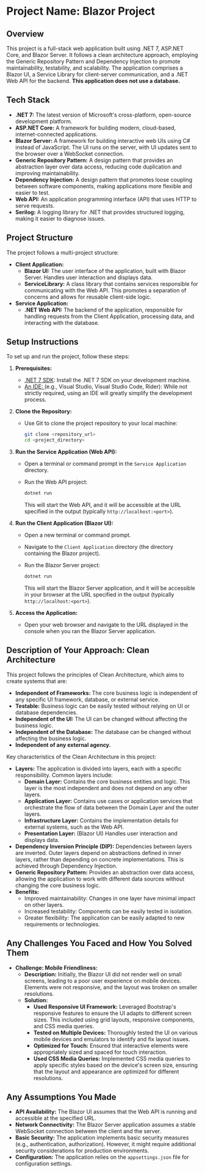 # Project Name: Blazor Project

## Overview


This project is a full-stack web application built using .NET 7, ASP.NET Core, and Blazor Server. It follows a clean architecture approach, employing the Generic Repository Pattern and Dependency Injection to promote maintainability, testability, and scalability. The application comprises a Blazor UI, a Service Library for client-server communication, and a .NET Web API for the backend. **This application does not use a database.**

## Tech Stack

* **.NET 7:** The latest version of Microsoft's cross-platform, open-source development platform.
* **ASP.NET Core:** A framework for building modern, cloud-based, internet-connected applications.
* **Blazor Server:** A framework for building interactive web UIs using C# instead of JavaScript. The UI runs on the server, with UI updates sent to the browser over a WebSocket connection.
* **Generic Repository Pattern:** A design pattern that provides an abstraction layer over data access, reducing code duplication and improving maintainability.
* **Dependency Injection:** A design pattern that promotes loose coupling between software components, making applications more flexible and easier to test.
* **Web API:** An application programming interface (API) that uses HTTP to serve requests.
* **Serilog:** A logging library for .NET that provides structured logging, making it easier to diagnose issues.

## Project Structure

The project follows a multi-project structure:

* **Client Application:**
    * **Blazor UI:** The user interface of the application, built with Blazor Server. Handles user interaction and displays data.
    * **ServiceLibrary:** A class library that contains services responsible for communicating with the Web API. This promotes a separation of concerns and allows for reusable client-side logic.
* **Service Application:**
    * **.NET Web API:** The backend of the application, responsible for handling requests from the Client Application, processing data, and interacting with the database.

## Setup Instructions

To set up and run the project, follow these steps:

1.  **Prerequisites:**
    * [.NET 7 SDK](https://dotnet.microsoft.com/en-us/download/dotnet/7.0): Install the .NET 7 SDK on your development machine.
    * [An IDE: ](https://dotnet.microsoft.com/en-us/download/windows) (e.g., Visual Studio, Visual Studio Code, Rider): While not strictly required, using an IDE will greatly simplify the development process.

2.  **Clone the Repository:**
    * Use Git to clone the project repository to your local machine:

        ```bash
        git clone <repository_url>
        cd <project_directory>
        ```

3.  **Run the Service Application (Web API):**
    * Open a terminal or command prompt in the `Service Application` directory.
    * Run the Web API project:

        ```bash
        dotnet run
        ```

        This will start the Web API, and it will be accessible at the URL specified in the output (typically `http://localhost:<port>`).

4.  **Run the Client Application (Blazor UI):**
    * Open a new terminal or command prompt.
    * Navigate to the `Client Application` directory (the directory containing the Blazor project).
    * Run the Blazor Server project:

        ```bash
        dotnet run
        ```

        This will start the Blazor Server application, and it will be accessible in your browser at the URL specified in the output (typically `http://localhost:<port>`).

5.  **Access the Application:**
    * Open your web browser and navigate to the URL displayed in the console when you ran the Blazor Server application.

## Description of Your Approach: Clean Architecture

This project follows the principles of Clean Architecture, which aims to create systems that are:

* **Independent of Frameworks:** The core business logic is independent of any specific UI framework, database, or external service.
* **Testable:** Business logic can be easily tested without relying on UI or database dependencies.
* **Independent of the UI:** The UI can be changed without affecting the business logic.
* **Independent of the Database:** The database can be changed without affecting the business logic.
* **Independent of any external agency.**

Key characteristics of the Clean Architecture in this project:

* **Layers:** The application is divided into layers, each with a specific responsibility. Common layers include:
    * **Domain Layer:** Contains the core business entities and logic. This layer is the most independent and does not depend on any other layers.
    * **Application Layer:** Contains use cases or application services that orchestrate the flow of data between the Domain Layer and the outer layers.
    * **Infrastructure Layer:** Contains the implementation details for external systems, such as the Web API.
    * **Presentation Layer:** (Blazor UI) Handles user interaction and displays data.
* **Dependency Inversion Principle (DIP):** Dependencies between layers are inverted. Outer layers depend on abstractions defined in inner layers, rather than depending on concrete implementations. This is achieved through Dependency Injection.
* **Generic Repository Pattern:** Provides an abstraction over data access, allowing the application to work with different data sources without changing the core business logic.
* **Benefits:**
    * Improved maintainability: Changes in one layer have minimal impact on other layers.
    * Increased testability: Components can be easily tested in isolation.
    * Greater flexibility: The application can be easily adapted to new requirements or technologies.

## Any Challenges You Faced and How You Solved Them

* **Challenge: Mobile Friendliness:**
    * **Description:** Initially, the Blazor UI did not render well on small screens, leading to a poor user experience on mobile devices. Elements were not responsive, and the layout was broken on smaller resolutions.
    * **Solution:**
        * **Used Responsive UI Framework:** Leveraged Bootstrap's responsive features to ensure the UI adapts to different screen sizes. This included using grid layouts, responsive components, and CSS media queries.
        * **Tested on Multiple Devices:** Thoroughly tested the UI on various mobile devices and emulators to identify and fix layout issues.
        * **Optimized for Touch:** Ensured that interactive elements were appropriately sized and spaced for touch interaction.
        * **Used CSS Media Queries:** Implemented CSS media queries to apply specific styles based on the device's screen size, ensuring that the layout and appearance are optimized for different resolutions.

## Any Assumptions You Made

* **API Availability:** The Blazor UI assumes that the Web API is running and accessible at the specified URL.
* **Network Connectivity:** The Blazor Server application assumes a stable WebSocket connection between the client and the server.
* **Basic Security:** The application implements basic security measures (e.g., authentication, authorization). However, it might require additional security considerations for production environments.
* **Configuration:** The application relies on the `appsettings.json` file for configuration settings.
